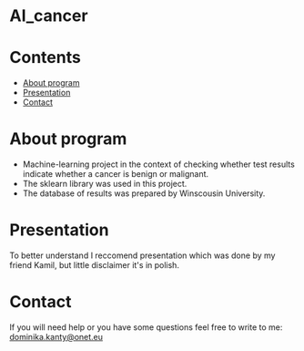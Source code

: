 # AI_cancer

# Contents
- [About program](#about_program)
- [Presentation](#presentation)
- [Contact](#contact)
  
# About program
- Machine-learning project in the context of checking whether test results indicate whether a cancer is benign or malignant.
- The sklearn library was used in this project.
- The database of results was prepared by Winscousin University.

# Presentation
To better understand I reccomend presentation which was done by my friend Kamil, but little disclaimer it's in polish.


# Contact 
If you will need help or you have some questions feel free to write to me: dominika.kanty@onet.eu
